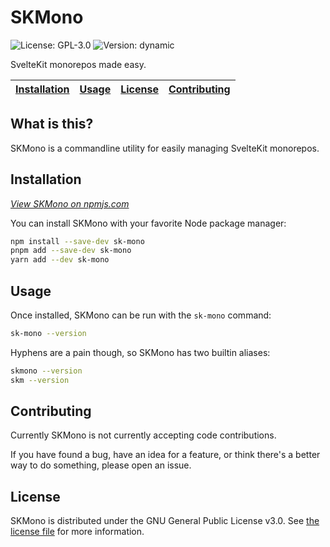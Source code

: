 # SKMono

![License: GPL-3.0](https://img.shields.io/badge/License-GPL--3.0-ff3e00?style=flat-square)
![Version: dynamic](https://img.shields.io/npm/v/sk-mono?color=ff3e00&label=Version&style=flat-square)

SvelteKit monorepos made easy.

<!-- LINKS -->

<!-- max 5 wide, td should be emboldened for visual consistency -->
<!-- leave as few blank cells as possible. eg; 5 urls -> 1x5, 6 urls -> 2x3, etc -->

| [Installation] | [Usage] | [License] | [Contributing] |
|----------------|---------|-----------|----------------|

[Installation]: #installation
[Usage]: #usage
[License]: #license
[Contributing]: #contributing

<!-- /LINKS -->

## What is this?

SKMono is a commandline utility for easily managing SvelteKit monorepos.

## Installation

*[View SKMono on npmjs.com](https://www.npmjs.com/package/sk-mono)*

You can install SKMono with your favorite Node package manager:

```sh
npm install --save-dev sk-mono
pnpm add --save-dev sk-mono
yarn add --dev sk-mono
```

## Usage

Once installed, SKMono can be run with the `sk-mono` command:

```sh
sk-mono --version
```

Hyphens are a pain though, so SKMono has two builtin aliases:

```sh
skmono --version
skm --version
```

## Contributing

Currently SKMono is not currently accepting code contributions.

If you have found a bug, have an idea for a feature, or think there's a better
way to do something, please open an issue.

## License

SKMono is distributed under the GNU General Public License v3.0.
See [the license file](LICENSE.txt) for more information.
